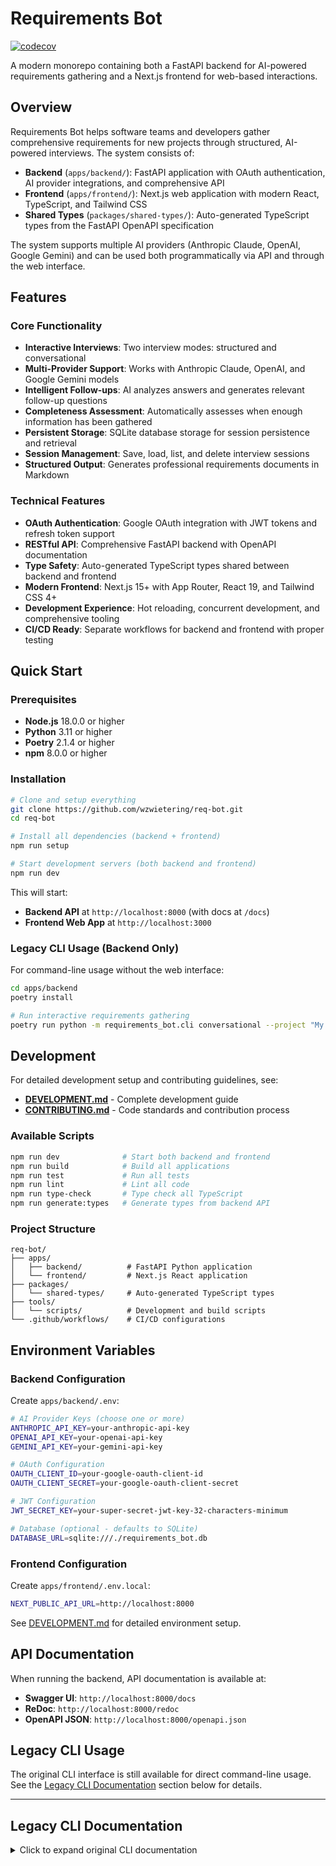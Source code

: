 # Requirements Bot

[![codecov](https://codecov.io/gh/wzwietering/req-bot/branch/master/graph/badge.svg)](https://codecov.io/gh/wzwietering/req-bot)

A modern monorepo containing both a FastAPI backend for AI-powered requirements gathering and a Next.js frontend for web-based interactions.

## Overview

Requirements Bot helps software teams and developers gather comprehensive requirements for new projects through structured, AI-powered interviews. The system consists of:

- **Backend** (`apps/backend/`): FastAPI application with OAuth authentication, AI provider integrations, and comprehensive API
- **Frontend** (`apps/frontend/`): Next.js web application with modern React, TypeScript, and Tailwind CSS
- **Shared Types** (`packages/shared-types/`): Auto-generated TypeScript types from the FastAPI OpenAPI specification

The system supports multiple AI providers (Anthropic Claude, OpenAI, Google Gemini) and can be used both programmatically via API and through the web interface.

## Features

### Core Functionality
- **Interactive Interviews**: Two interview modes: structured and conversational
- **Multi-Provider Support**: Works with Anthropic Claude, OpenAI, and Google Gemini models
- **Intelligent Follow-ups**: AI analyzes answers and generates relevant follow-up questions
- **Completeness Assessment**: Automatically assesses when enough information has been gathered
- **Persistent Storage**: SQLite database storage for session persistence and retrieval
- **Session Management**: Save, load, list, and delete interview sessions
- **Structured Output**: Generates professional requirements documents in Markdown

### Technical Features
- **OAuth Authentication**: Google OAuth integration with JWT tokens and refresh token support
- **RESTful API**: Comprehensive FastAPI backend with OpenAPI documentation
- **Type Safety**: Auto-generated TypeScript types shared between backend and frontend
- **Modern Frontend**: Next.js 15+ with App Router, React 19, and Tailwind CSS 4+
- **Development Experience**: Hot reloading, concurrent development, and comprehensive tooling
- **CI/CD Ready**: Separate workflows for backend and frontend with proper testing

## Quick Start

### Prerequisites

- **Node.js** 18.0.0 or higher
- **Python** 3.11 or higher
- **Poetry** 2.1.4 or higher
- **npm** 8.0.0 or higher

### Installation

```bash
# Clone and setup everything
git clone https://github.com/wzwietering/req-bot.git
cd req-bot

# Install all dependencies (backend + frontend)
npm run setup

# Start development servers (both backend and frontend)
npm run dev
```

This will start:
- **Backend API** at `http://localhost:8000` (with docs at `/docs`)
- **Frontend Web App** at `http://localhost:3000`

### Legacy CLI Usage (Backend Only)

For command-line usage without the web interface:

```bash
cd apps/backend
poetry install

# Run interactive requirements gathering
poetry run python -m requirements_bot.cli conversational --project "My Project"
```

## Development

For detailed development setup and contributing guidelines, see:
- **[DEVELOPMENT.md](DEVELOPMENT.md)** - Complete development guide
- **[CONTRIBUTING.md](CONTRIBUTING.md)** - Code standards and contribution process

### Available Scripts

```bash
npm run dev              # Start both backend and frontend
npm run build            # Build all applications
npm run test             # Run all tests
npm run lint             # Lint all code
npm run type-check       # Type check all TypeScript
npm run generate:types   # Generate types from backend API
```

### Project Structure

```
req-bot/
├── apps/
│   ├── backend/          # FastAPI Python application
│   └── frontend/         # Next.js React application
├── packages/
│   └── shared-types/     # Auto-generated TypeScript types
├── tools/
│   └── scripts/          # Development and build scripts
└── .github/workflows/    # CI/CD configurations
```

## Environment Variables

### Backend Configuration
Create `apps/backend/.env`:
```bash
# AI Provider Keys (choose one or more)
ANTHROPIC_API_KEY=your-anthropic-api-key
OPENAI_API_KEY=your-openai-api-key
GEMINI_API_KEY=your-gemini-api-key

# OAuth Configuration
OAUTH_CLIENT_ID=your-google-oauth-client-id
OAUTH_CLIENT_SECRET=your-google-oauth-client-secret

# JWT Configuration
JWT_SECRET_KEY=your-super-secret-jwt-key-32-characters-minimum

# Database (optional - defaults to SQLite)
DATABASE_URL=sqlite:///./requirements_bot.db
```

### Frontend Configuration
Create `apps/frontend/.env.local`:
```bash
NEXT_PUBLIC_API_URL=http://localhost:8000
```

See [DEVELOPMENT.md](DEVELOPMENT.md) for detailed environment setup.

## API Documentation

When running the backend, API documentation is available at:
- **Swagger UI**: `http://localhost:8000/docs`
- **ReDoc**: `http://localhost:8000/redoc`
- **OpenAPI JSON**: `http://localhost:8000/openapi.json`

## Legacy CLI Usage

The original CLI interface is still available for direct command-line usage. See the [Legacy CLI Documentation](#legacy-cli-documentation) section below for details.

---

## Legacy CLI Documentation

<details>
<summary>Click to expand original CLI documentation</summary>

### Command Usage

Requirements Bot provides two main commands:

#### Basic Interview Mode
```bash
python -m requirements_bot.cli interview --project "My Web App" --out "requirements.md" --model "anthropic:claude-3-haiku-20240307"
```

#### Conversational Interview Mode (Recommended)
```bash
python -m requirements_bot.cli conversational --project "My Web App" --out "requirements.md" --model "anthropic:claude-3-haiku-20240307" --max-questions 25
```

### Command Options

#### Common Options
- `--project`: Project name/title (required, will prompt if not provided)
- `--out`: Output file path (default: "requirements.md")
- `--model`: AI provider and model identifier (default: "anthropic:claude-3-haiku-20240307")
- `--db-path`: Database file path (default: "requirements_bot.db")

#### Conversational Mode Options
- `--max-questions`: Maximum number of questions to ask (default: 25)

### Example Session
```bash
$ python -m requirements_bot.cli conversational --project "E-commerce Mobile App"

=== Starting conversational interview ===
I'll ask questions to understand your requirements. I may ask follow-up questions based on your answers.

[1] [SCOPE] What problem are we solving?
> We need a mobile app for our online store so customers can shop on their phones

[2] [USERS] Who are the primary users and their key jobs?
> Our customers who want to browse products, add items to cart, and checkout quickly while mobile

   → I need to ask a follow-up: Need more specificity about user demographics

[3] [USERS] What age range and technical comfort level do your customers have?
> Mostly 25-45 year olds, pretty comfortable with mobile apps like Amazon and Target

...

✓ Assessment: Sufficient information gathered across all key areas
=== Generating requirements from 12 answers ===
Requirements written to requirements.md
```

### Output Format

The tool generates a structured Markdown document with:
- **Project Description**: Overview of the project
- **Questions and Answers**: Organized by category (scope, users, constraints, etc.)
- **Requirements**: Prioritized list of MUST/SHOULD/COULD requirements with rationale

### Question Categories

The bot organizes questions into eight key categories:
1. **Scope**: Problem definition and solution boundaries
2. **Users**: Target users and their needs
3. **Constraints**: Platform, budget, timeline limitations
4. **Non-functional**: Performance, security, compliance requirements
5. **Interfaces**: External system integrations and APIs
6. **Data**: Data storage, sources, and management
7. **Risks**: Potential risks and unknowns
8. **Success**: Success metrics and measurement criteria

</details>
